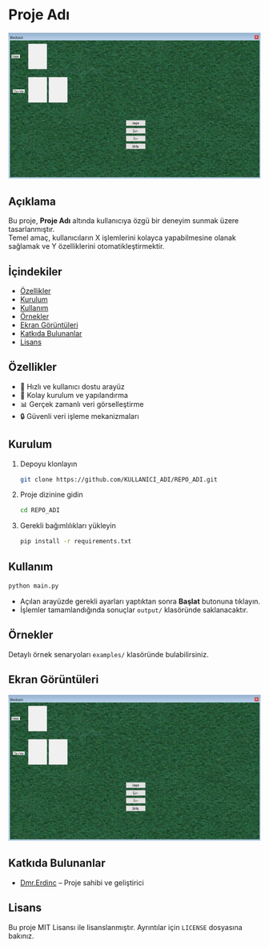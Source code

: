 
# Proje Adı

![Arayüz Ekran Görüntüsü](1.PNG)

## Açıklama

Bu proje, **Proje Adı** altında kullanıcıya özgü bir deneyim sunmak üzere tasarlanmıştır.  
Temel amaç, kullanıcıların X işlemlerini kolayca yapabilmesine olanak sağlamak ve Y özelliklerini otomatikleştirmektir.

## İçindekiler

- [Özellikler](#özellikler)
- [Kurulum](#kurulum)
- [Kullanım](#kullanım)
- [Örnekler](#örnekler)
- [Ekran Görüntüleri](#ekran-görüntüleri)
- [Katkıda Bulunanlar](#katkıda-bulunanlar)
- [Lisans](#lisans)

## Özellikler

- 🚀 Hızlı ve kullanıcı dostu arayüz  
- 🔧 Kolay kurulum ve yapılandırma  
- 📊 Gerçek zamanlı veri görselleştirme  
- 🔒 Güvenli veri işleme mekanizmaları  

## Kurulum

1. Depoyu klonlayın  
   ```bash
   git clone https://github.com/KULLANICI_ADI/REPO_ADI.git
   ```
2. Proje dizinine gidin  
   ```bash
   cd REPO_ADI
   ```
3. Gerekli bağımlılıkları yükleyin  
   ```bash
   pip install -r requirements.txt
   ```

## Kullanım

```bash
python main.py
```

- Açılan arayüzde gerekli ayarları yaptıktan sonra **Başlat** butonuna tıklayın.  
- İşlemler tamamlandığında sonuçlar `output/` klasöründe saklanacaktır.

## Örnekler

Detaylı örnek senaryoları `examples/` klasöründe bulabilirsiniz.

## Ekran Görüntüleri

![Ana Ekran](1.PNG)

## Katkıda Bulunanlar

- [Dmr.Erdinc](https://github.com/DmrErdinc) – Proje sahibi ve geliştirici

## Lisans

Bu proje MIT Lisansı ile lisanslanmıştır. Ayrıntılar için `LICENSE` dosyasına bakınız.
